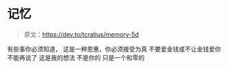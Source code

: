 # 记忆

> 原文：<https://dev.to/tcratius/memory-5d>

有些事你必须知道，
这是一种恩惠，你必须接受为真
不要爱金钱或不让金钱爱你
不能再说了
这是我的想法
不是你的
只是一个和零的